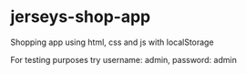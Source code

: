 # jerseys-shop-app
Shopping app using html, css and js with localStorage

For testing purposes try username: admin, password: admin
